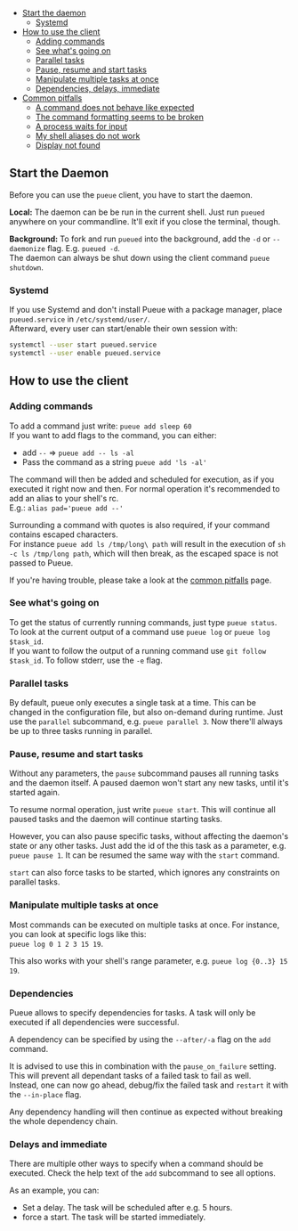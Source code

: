 - [Start the daemon](#start-the-daemon)
    * [Systemd](#systemd)
- [How to use the client](#how-to-use-the-client)
    * [Adding commands](#adding-commands)
    * [See what's going on](#see-whats-going-on)
    * [Parallel tasks](#parallel-tasks)
    * [Pause, resume and start tasks](#pause-resume-and-start-tasks)
    * [Manipulate multiple tasks at once](#manipulate-multiple-tasks-at-once)
    * [Dependencies, delays, immediate](#dependencies-delays-immediate)
- [Common pitfalls](#common-pitfalls-and-debugging)
    * [A command does not behave like expected](#a-command-does-not-behave-like-expected)
    * [The command formatting seems to be broken](#the-command-formatting-seems-to-be-broken)
    * [A process waits for input](#a-process-waits-for-input)
    * [My shell aliases do not work](#my-shell-aliases-do-not-work)
    * [Display not found](#display-not-found)


## Start the Daemon

<a name="headers"/>

Before you can use the `pueue` client, you have to start the daemon.

**Local:**
The daemon can be be run in the current shell.
Just run `pueued` anywhere on your commandline. It'll exit if you close the terminal, though.

**Background:**
To fork and run `pueued` into the background, add the `-d` or `--daemonize` flag. E.g. `pueued -d`. \
The daemon can always be shut down using the client command `pueue shutdown`.

### Systemd

If you use Systemd and don't install Pueue with a package manager, place `pueued.service` in `/etc/systemd/user/`.  
Afterward, every user can start/enable their own session with:

```bash
systemctl --user start pueued.service
systemctl --user enable pueued.service
```

## How to use the client

### Adding commands

To add a command just write: `pueue add sleep 60`\
If you want to add flags to the command, you can either:

- add `--` => `pueue add -- ls -al`
- Pass the command as a string `pueue add 'ls -al'`

The command will then be added and scheduled for execution, as if you executed it right now and then.
For normal operation it's recommended to add an alias to your shell's rc.\
E.g.: `alias pad='pueue add --'`

Surrounding a command with quotes is also required, if your command contains escaped characters.\
For instance `pueue add ls /tmp/long\ path` will result in the execution of `sh -c ls /tmp/long path`, which will then break, as the escaped space is not passed to Pueue.

If you're having trouble, please take a look at the [common pitfalls](https://github.com/Nukesor/pueue/wiki/Common-Pitfalls-and-Debugging) page.

### See what's going on

To get the status of currently running commands, just type `pueue status`.\
To look at the current output of a command use `pueue log` or `pueue log $task_id`.\
If you want to follow the output of a running command use `git follow $task_id`.
To follow stderr, use the `-e` flag.

### Parallel tasks

By default, pueue only executes a single task at a time.
This can be changed in the configuration file, but also on-demand during runtime.
Just use the `parallel` subcommand, e.g. `pueue parallel 3`.
Now there'll always be up to three tasks running in parallel.

### Pause, resume and start tasks

Without any parameters, the `pause` subcommand pauses all running tasks and the daemon itself.
A paused daemon won't start any new tasks, until it's started again.

To resume normal operation, just write `pueue start`.
This will continue all paused tasks and the daemon will continue starting tasks.

However, you can also pause specific tasks, without affecting the daemon's state or any other tasks.
Just add the id of the this task as a parameter, e.g. `pueue pause 1`.
It can be resumed the same way with the `start` command.

`start` can also force tasks to be started, which ignores any constraints on parallel tasks.

### Manipulate multiple tasks at once

Most commands can be executed on multiple tasks at once.
For instance, you can look at specific logs like this:\
`pueue log 0 1 2 3 15 19`.

This also works with your shell's range parameter, e.g. `pueue log {0..3} 15 19`.

### Dependencies

Pueue allows to specify dependencies for tasks.
A task will only be executed if all dependencies were successful.

A dependency can be specified by using the `--after/-a` flag on the `add` command.

It is advised to use this in combination with the `pause_on_failure` setting.
This will prevent all dependant tasks of a failed task to fail as well. \
Instead, one can now go ahead, debug/fix the failed task and `restart` it with the `--in-place` flag.

Any dependency handling will then continue as expected without breaking the whole dependency chain.


### Delays and immediate

There are multiple other ways to specify when a command should be executed.
Check the help text of the `add` subcommand to see all options.

As an example, you can:

- Set a delay. The task will be scheduled after e.g. 5 hours.
- force a start. The task will be started immediately.
